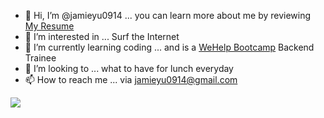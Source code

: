 - 👋 Hi, I’m @jamieyu0914 ... you can learn more about me by reviewing [My Resume](https://drive.google.com/drive/folders/1-nL4hnIYtXTT57omB-UyWDgjHxP_R6tY?usp=sharing)
- 👀 I’m interested in ... Surf the Internet
- 🌱 I’m currently learning coding ... and is a [WeHelp Bootcamp](https://training.pada-x.com/wehelp/) Backend Trainee
- 🍔 I’m looking to ... what to have for lunch everyday
- 📫 How to reach me ... via jamieyu0914@gmail.com

<a href=""> <img align="center" src="https://github-readme-stats-sigma-five.vercel.app/api/top-langs/?username=jamieyu0914&theme=default&line_height=40&hide=css&layout=compact"/> </a>

<!---
jamieyu0914/jamieyu0914 is a ✨ special ✨ repository because its `README.md` (this file) appears on your GitHub profile.
You can click the Preview link to take a look at your changes.
--->
